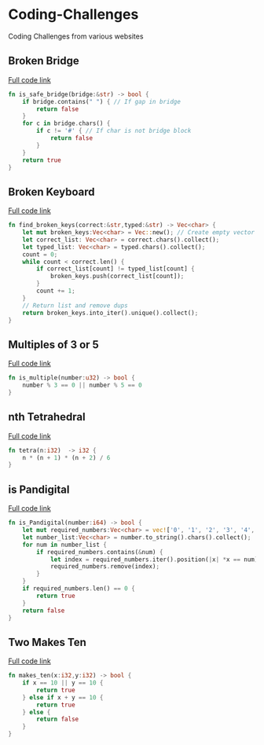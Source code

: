 # Coding-Challenges
Coding Challenges from various websites

## Broken Bridge
[Full code link](https://github.com/Drew-Alleman/Coding-Challenges/blob/main/broken_bridge/src/main.rs)
```rust
fn is_safe_bridge(bridge:&str) -> bool {
    if bridge.contains(" ") { // If gap in bridge
        return false
    } 
    for c in bridge.chars() {
        if c != '#' { // If char is not bridge block
            return false
        }
    }
    return true
}
```


## Broken Keyboard
[Full code link](https://github.com/Drew-Alleman/Coding-Challenges/blob/main/broken_keyboard/src/main.rs)
```rust
fn find_broken_keys(correct:&str,typed:&str) -> Vec<char> {
    let mut broken_keys:Vec<char> = Vec::new(); // Create empty vector of broken characters
    let correct_list: Vec<char> = correct.chars().collect();
    let typed_list: Vec<char> = typed.chars().collect();
    count = 0;
    while count < correct.len() {
        if correct_list[count] != typed_list[count] {
            broken_keys.push(correct_list[count]);
        }
        count += 1;
    }
    // Return list and remove dups
    return broken_keys.into_iter().unique().collect();
}
```
## Multiples of 3 or 5
[Full code link](https://github.com/Drew-Alleman/Coding-Challenges/blob/main/multiples_of_3_or_5/src/main.rs)
```rust
fn is_multiple(number:u32) -> bool {
    number % 3 == 0 || number % 5 == 0
}
```
## nth Tetrahedral
[Full code link](https://github.com/Drew-Alleman/Coding-Challenges/blob/main/n_tetrahedral/src/main.rs)
```rust
fn tetra(n:i32)  -> i32 {
    n * (n + 1) * (n + 2) / 6
}
```
## is Pandigital
[Full code link](https://github.com/Drew-Alleman/Coding-Challenges/blob/main/pandigital_numbers/src/main.rs)
```rust
fn is_Pandigital(number:i64) -> bool {
    let mut required_numbers:Vec<char> = vec!['0', '1', '2', '3', '4', '5', '6', '7', '8', '9'];
    let number_list:Vec<char> = number.to_string().chars().collect();
    for num in number_list {
        if required_numbers.contains(&num) {
            let index = required_numbers.iter().position(|x| *x == num).unwrap();
            required_numbers.remove(index);
        }
    }
    if required_numbers.len() == 0 {
        return true
    }
    return false
}
```
## Two Makes Ten
[Full code link](https://github.com/Drew-Alleman/Coding-Challenges/blob/main/two_makes_ten/src/main.rs)
```rust
fn makes_ten(x:i32,y:i32) -> bool {
    if x == 10 || y == 10 {
        return true
    } else if x + y == 10 {
        return true
    } else {
        return false
    }
}
```
